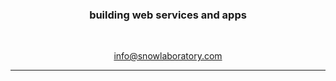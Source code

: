 <!--
🧙 Remember, you can do mighty things with the power of [Markdown]
(https://docs.github.com/github/writing-on-github/getting-started-with-writing-and-formatting-on-github/basic-writing-and-formatting-syntax)
-->


<p align="center">
<!-- <img src="https://github.com/SnowBuilds/.github/blob/main/profile/SnowLabs.webp?raw=true" alt="SnowBuilds Logo" align="center" /> -->
<!-- <br/> -->
<h3 align="center">building web services and apps</h3>
<br />
  <p align="center">
      <a href="mailto:info@snowlaboratory.com">info@snowlaboratory.com</a>    
  </p>
</p>

---
